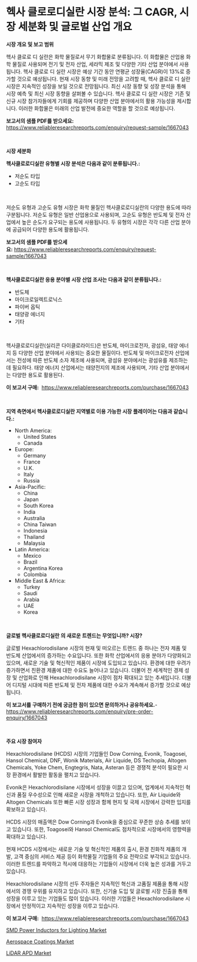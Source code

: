 <p><h1>헥사 클로로디실란 시장 분석: 그 CAGR, 시장 세분화 및 글로벌 산업 개요</h1></p><p><strong>시장 개요 및 보고 범위</strong></p>
<p><p>헥사 클로로 디 실란은 화학 물질로서 무기 화합물로 분류됩니다. 이 화합물은 산업용 화학 물질로 사용되며 전기 및 전자 산업, 세라믹 제조 및 다양한 기타 산업 분야에서 사용됩니다. 헥사 클로로 디 실란 시장은 예상 기간 동안 연평균 성장율(CAGR)이 13%로 증가할 것으로 예상됩니다. 현재 시장 동향 및 미래 전망을 고려할 때, 헥사 클로로 디 실란 시장은 지속적인 성장을 보일 것으로 전망됩니다. 최신 시장 동향 및 성장 분석을 통해 시장 예측 및 최신 시장 동향을 살펴볼 수 있습니다. 헥사 클로로 디 실란 시장은 기존 및 신규 시장 참가자들에게 기회를 제공하며 다양한 산업 분야에서의 활용 가능성을 제시합니다. 이러한 화합물은 미래의 산업 발전에 중요한 역할을 할 것으로 예상됩니다.</p></p>
<p><strong>보고서의 샘플 PDF를 받으세요:</strong> <a href="https://www.reliableresearchreports.com/enquiry/request-sample/1667043">https://www.reliableresearchreports.com/enquiry/request-sample/1667043</a></p>
<p>&nbsp;</p>
<p><strong>시장 세분화</strong></p>
<p><strong>헥사클로로디실란 유형별 시장 분석은 다음과 같이 분류됩니다.:</strong></p>
<p><ul><li>저순도 타입</li><li>고순도 타입</li></ul></p>
<p>&nbsp;</p>
<p><p>저순도 유형과 고순도 유형 시장은 화학 물질인 헥사클로로디실란의 다양한 용도에 따라 구분됩니다. 저순도 유형은 일반 산업용으로 사용되며, 고순도 유형은 반도체 및 전자 산업에서 높은 순도가 요구되는 용도에 사용됩니다. 두 유형의 시장은 각각 다른 산업 분야에 공급되어 다양한 용도에 활용됩니다.</p></p>
<p><strong>보고서의 샘플 PDF를 받으세요:</strong>&nbsp;<a href="https://www.reliableresearchreports.com/enquiry/request-sample/1667043">https://www.reliableresearchreports.com/enquiry/request-sample/1667043</a></p>
<p>&nbsp;</p>
<p><strong> 헥사클로로디실란 응용 분야별 시장 산업 조사는 다음과 같이 분류됩니다.:</strong></p>
<p><ul><li>반도체</li><li>마이크로일렉트로닉스</li><li>파이버 옵틱</li><li>태양광 에너지</li><li>기타</li></ul></p>
<p>&nbsp;</p>
<p><p>헥사클로로디실란(실리콘 다이클로라이드)은 반도체, 마이크로전자, 광섬유, 태양 에너지 등 다양한 산업 분야에서 사용되는 중요한 물질이다. 반도체 및 마이크로전자 산업에서는 전성에 따른 반도체 소자 제조에 사용되며, 광섬유 분야에서는 광섬유를 제조하는 데 필요하다. 태양 에너지 산업에서는 태양전지의 제조에 사용되며, 기타 산업 분야에서는 다양한 용도로 활용된다.</p></p>
<p><strong>이 보고서 구매:</strong>&nbsp; <a href="https://www.reliableresearchreports.com/purchase/1667043">https://www.reliableresearchreports.com/purchase/1667043</a></p>
<p>&nbsp;</p>
<p><strong>지역 측면에서 헥사클로로디실란 지역별로 이용 가능한 시장 플레이어는 다음과 같습니다.:</strong></p>
<p><ul>
    <li>
        North America:
        <ul>
            <li>United States</li>
            <li>Canada</li>
        </ul>
    </li>
    <li>
        Europe:
        <ul>
            <li>Germany</li>
            <li>France</li>
            <li>U.K.</li>
            <li>Italy</li>
            <li>Russia</li>
        </ul>
    </li>
    <li>
        Asia-Pacific:
        <ul>
            <li>China</li>
            <li>Japan</li>
            <li>South Korea</li>
            <li>India</li>
            <li>Australia</li>
            <li>China Taiwan</li>
            <li>Indonesia</li>
            <li>Thailand</li>
            <li>Malaysia</li>
        </ul>
    </li>
    <li>
        Latin America:
        <ul>
            <li>Mexico</li>
            <li>Brazil</li>
            <li>Argentina Korea</li>
            <li>Colombia</li>
        </ul>
    </li>
    <li>
        Middle East & Africa:
        <ul>
            <li>Turkey</li>
            <li>Saudi</li>
            <li>Arabia</li>
            <li>UAE</li>
            <li>Korea</li>
        </ul>
    </li>
    </ul></p>
<p>&nbsp;</p>
<p><strong>글로벌 헥사클로로디실란 의 새로운 트렌드는 무엇입니까? 시장?</strong></p>
<p><p>글로벌 Hexachlorodisilane 시장의 현재 및 떠오르는 트렌드 중 하나는 전자 제품 및 반도체 산업에서의 증가하는 수요입니다. 또한 화학 산업에서의 응용 분야가 다양화되고 있으며, 새로운 기술 및 혁신적인 제품이 시장에 도입되고 있습니다. 환경에 대한 우려가 증가하면서 친환경 제품에 대한 수요도 늘어나고 있습니다. 더불어 전 세계적인 경제 성장 및 산업화로 인해 Hexachlorodisilane 시장이 점차 확대되고 있는 추세입니다. 더불어 디지털 시대에 따른 반도체 및 전자 제품에 대한 수요가 계속해서 증가할 것으로 예상됩니다.</p></p>
<p><strong>이 보고서를 구매하기 전에 궁금한 점이 있으면 문의하거나 공유하세요.</strong>- <a href="https://www.reliableresearchreports.com/enquiry/pre-order-enquiry/1667043">https://www.reliableresearchreports.com/enquiry/pre-order-enquiry/1667043</a></p>
<p>&nbsp;</p>
<p><strong>주요 시장 참여자</strong></p>
<p><p>Hexachlorodisilane (HCDS) 시장의 기업들인 Dow Corning, Evonik, Toagosei, Hansol Chemical, DNF, Wonik Materials, Air Liquide, DS Techopia, Altogen Chemicals, Yoke Chem, Engtegris, Nata, Asteran 등은 경쟁적 분석이 필요한 시장 환경에서 활발한 활동을 펼치고 있습니다. </p><p>Evonik은 Hexachlorodisilane 시장에서 성장을 이끌고 있으며, 업계에서 지속적인 혁신과 품질 우수성으로 인해 새로운 시장을 개척하고 있습니다. 또한, Air Liquide와 Altogen Chemicals 또한 빠른 시장 성장과 함께 현지 및 국제 시장에서 강력한 입지를 확보하고 있습니다.</p><p>HCDS 시장의 매출액은 Dow Corning과 Evonik을 중심으로 꾸준한 상승 추세를 보이고 있습니다. 또한, Toagosei와 Hansol Chemical도 점차적으로 시장에서의 영향력을 확대하고 있습니다. </p><p>현재 HCDS 시장에서는 새로운 기술 및 혁신적인 제품의 출시, 환경 친화적 제품의 개발, 고객 중심의 서비스 제공 등이 화학물질 기업들의 주요 전략으로 부각되고 있습니다. 이러한 트렌드를 파악하고 적시에 대응하는 기업들이 시장에서 더욱 높은 성과를 거두고 있습니다.</p><p>Hexachlorodisilane 시장의 선두 주자들은 지속적인 혁신과 고품질 제품을 통해 시장에서의 경쟁 우위를 유지하고 있습니다. 또한, 신기술 도입 및 글로벌 시장 진출을 통해 성장을 이루고 있는 기업들도 많이 있습니다. 이러한 기업들은 Hexachlorodisilane 시장에서 안정적이고 지속적인 성장을 이루고 있습니다.</p></p>
<p><strong>이 보고서 구매:</strong>&nbsp;&nbsp;<a href="https://www.reliableresearchreports.com/purchase/1667043">https://www.reliableresearchreports.com/purchase/1667043</a></p>
<p><p><a href="https://github.com/pgtimber/Market-Research-Report-List-2/blob/main/smd-power-inductors-for-lighting-market.md">SMD Power Inductors for Lighting Market</a></p><p><a href="https://cute-banjo-8ca.notion.site/Aerospace-Coatings-Market-Size-Global-Industry-Overview-Market-Segmentation-and-Forecast-2024-to--1650a0c3379849e4ab05931a0c04ec85">Aerospace Coatings Market</a></p><p><a href="https://github.com/lataunyatinikmelvin59ilbd0dv/Market-Research-Report-List-1/blob/main/lidar-apd-market.md">LiDAR APD Market</a></p></p>
